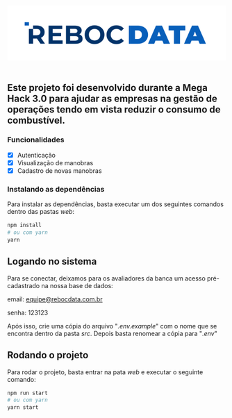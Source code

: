 ![](/web/src/assets/blue-logo.svg)</br></br>

## Este projeto foi desenvolvido durante a Mega Hack 3.0 para ajudar as empresas na gestão de operações tendo em vista reduzir o consumo de combustível.

### Funcionalidades

- [x] Autenticação
- [x] Visualização de manobras
- [x] Cadastro de novas manobras

### Instalando as dependências
Para instalar as dependências, basta executar um dos seguintes comandos dentro das pastas *web*:
```bash
npm install
# ou com yarn
yarn
```

## Logando no sistema
Para se conectar, deixamos para os avaliadores da banca um acesso pré-cadastrado na nossa base de dados:

email: equipe@rebocdata.com.br

senha: 123123

Após isso, crie uma cópia do arquivo "*.env.example*" com o nome que se encontra dentro da pasta *src*. Depois basta renomear a cópia para "*.env*"

## Rodando o projeto
Para rodar o projeto, basta entrar na pata *web* e executar o seguinte comando:
```bash
npm run start
# ou com yarn
yarn start
```
